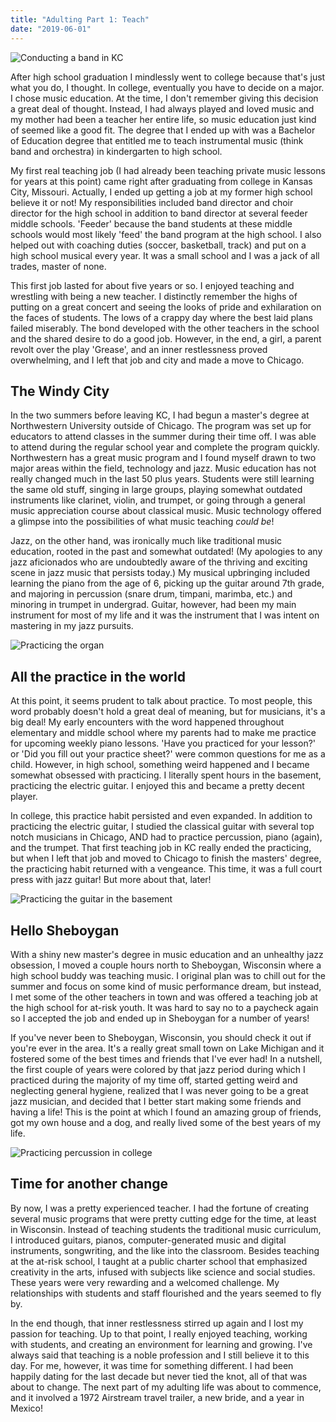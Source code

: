```yaml
---
title: "Adulting Part 1: Teach"
date: "2019-06-01"
---
```

![Conducting a band in KC](./conductor.jpeg)

After high school graduation I mindlessly went to college because that's just what you do, I thought. In college, eventually you have to decide on a major. I chose music education. At the time, I don't remember giving this decision a great deal of thought. Instead, I had always played and loved music and my mother had been a teacher her entire life, so music education just kind of seemed like a good fit. The degree that I ended up with was a Bachelor of Education degree that entitled me to teach instrumental music (think band and orchestra) in kindergarten to high school.

My first real teaching job (I had already been teaching private music lessons for years at this point) came right after graduating from college in Kansas City, Missouri. Actually, I ended up getting a job at my former high school believe it or not! My responsibilities included band director and choir director for the high school in addition to band director at several feeder middle schools. 'Feeder' because the band students at these middle schools would most likely 'feed' the band program at the high school. I also helped out with coaching duties (soccer, basketball, track) and put on a high school musical every year. It was a small school and I was a jack of all trades, master of none.

This first job lasted for about five years or so. I enjoyed teaching and wrestling with being a new teacher. I distinctly remember the highs of putting on a great concert and seeing the looks of pride and exhilaration on the faces of students. The lows of a crappy day where the best laid plans failed miserably. The bond developed with the other teachers in the school and the shared desire to do a good job. However, in the end, a girl, a parent revolt over the play 'Grease', and an inner restlessness proved overwhelming, and I left that job and city and made a move to Chicago.

## The Windy City
In the two summers before leaving KC, I had begun a master's degree at Northwestern University outside of Chicago. The program was set up for educators to attend classes in the summer during their time off. I was able to attend during the regular school year and complete the program quickly. Northwestern has a great music program and I found myself drawn to two major areas within the field, technology and jazz. Music education has not really changed much in the last 50 plus years. Students were still learning the same old stuff, singing in large groups, playing somewhat outdated instruments like clarinet, violin, and trumpet, or going through a general music appreciation course about classical music. Music technology offered a glimpse into the possibilities of what music teaching _could be_!

Jazz, on the other hand, was ironically much like traditional music education, rooted in the past and somewhat outdated! (My apologies to any jazz aficionados who are undoubtedly aware of the thriving and exciting scene in jazz music that persists today.) My musical upbringing included learning the piano from the age of 6, picking up the guitar around 7th grade, and majoring in percussion (snare drum, timpani, marimba, etc.) and minoring in trumpet in undergrad. Guitar, however, had been my main instrument for most of my life and it was the instrument that I was intent on mastering in my jazz pursuits.

![Practicing the organ](./organ.jpeg)

## All the practice in the world
At this point, it seems prudent to talk about practice. To most people, this word probably doesn't hold a great deal of meaning, but for musicians, it's a big deal! My early encounters with the word happened throughout elementary and middle school where my parents had to make me practice for upcoming weekly piano lessons. 'Have you practiced for your lesson?' or 'Did you fill out your practice sheet?' were common questions for me as a child. However, in high school, something weird happened and I became somewhat obsessed with practicing. I literally spent hours in the basement, practicing the electric guitar. I enjoyed this and became a pretty decent player.

In college, this practice habit persisted and even expanded. In addition to practicing the electric guitar, I studied the classical guitar with several top notch musicians in Chicago, AND had to practice percussion, piano (again), and the trumpet. That first teaching job in KC really ended the practicing, but when I left that job and moved to Chicago to finish the masters' degree, the practicing habit returned with a vengeance. This time, it was a full court press with jazz guitar! But more about that, later!

![Practicing the guitar in the basement](./guitar.jpeg)

## Hello Sheboygan
With a shiny new master's degree in music education and an unhealthy jazz obsession, I moved a couple hours north to Sheboygan, Wisconsin where a high school buddy was teaching music. I original plan was to chill out for the summer and focus on some kind of music performance dream, but instead, I met some of the other teachers in town and was offered a teaching job at the high school for at-risk youth. It was hard to say no to a paycheck again so I accepted the job and ended up in Sheboygan for a number of years!

If you've never been to Sheboygan, Wisconsin, you should check it out if you're ever in the area. It's a really great small town on Lake Michigan and it fostered some of the best times and friends that I've ever had! In a nutshell, the first couple of years were colored by that jazz period during which I practiced during the majority of my time off, started getting weird and neglecting general hygiene, realized that I was never going to be a great jazz musician, and decided that I better start making some friends and having a life! This is the point at which I found an amazing group of friends, got my own house and a dog, and really lived some of the best years of my life.

![Practicing percussion in college](./perc.jpeg)

## Time for another change
By now, I was a pretty experienced teacher. I had the fortune of creating several music programs that were pretty cutting edge for the time, at least in Wisconsin. Instead of teaching students the traditional music curriculum, I introduced guitars, pianos, computer-generated music and digital instruments, songwriting, and the like into the classroom. Besides teaching at the at-risk school, I taught at a public charter school that emphasized creativity in the arts, infused with subjects like science and social studies. These years were very rewarding and a welcomed challenge. My relationships with students and staff flourished and the years seemed to fly by.

In the end though, that inner restlessness stirred up again and I lost my passion for teaching. Up to that point, I really enjoyed teaching, working with students, and creating an environment for learning and growing. I've always said that teaching is a noble profession and I still believe it to this day. For me, however, it was time for something different. I had been happily dating for the last decade but never tied the knot, all of that was about to change. The next part of my adulting life was about to commence, and it involved a 1972 Airstream travel trailer, a new bride, and a year in Mexico!

<!-- [organ]: https://res.cloudinary.com/mimas-music/image/upload/v1559308200/Personal/IMG_0345.jpg
[guitar]: https://res.cloudinary.com/mimas-music/image/upload/v1559308200/Personal/vai1.jpg
[percussion]: https://res.cloudinary.com/mimas-music/image/upload/v1559308220/Personal/perc.jpg
[conductor]: https://res.cloudinary.com/mimas-music/image/upload/v1559308201/Personal/conductor.jpg -->
